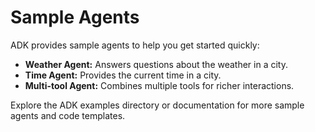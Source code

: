 # Sample Agents

ADK provides sample agents to help you get started quickly:

- **Weather Agent:** Answers questions about the weather in a city.
- **Time Agent:** Provides the current time in a city.
- **Multi-tool Agent:** Combines multiple tools for richer interactions.

Explore the ADK examples directory or documentation for more sample agents and code templates. 